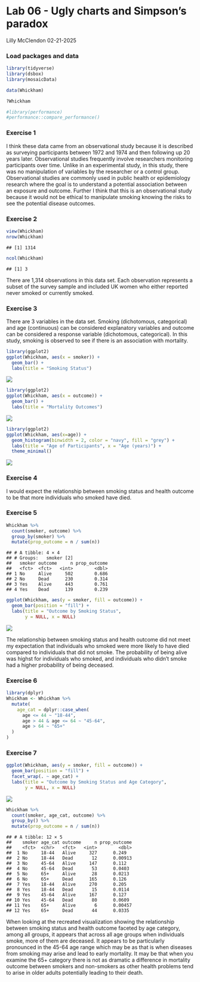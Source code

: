 Lab 06 - Ugly charts and Simpson’s paradox
================
Lilly McClendon
02-21-2025

### Load packages and data

``` r
library(tidyverse) 
library(dsbox)
library(mosaicData) 
```

``` r
data(Whickham)

?Whickham

#library(performance)
#performance::compare_performance()
```

### Exercise 1

I think these data came from an observational study because it is
described as surveying participants between 1972 and 1974 and then
following up 20 years later. Observational studies frequently involve
researchers monitoring participants over time. Unlike in an experimental
study, in this study, there was no manipulation of variables by the
researcher or a control group. Observational studies are commonly used
in public health or epidemiology research where the goal is to
understand a potential association between an exposure and outcome.
Further I think that this is an observational study because it would not
be ethical to manipulate smoking knowing the risks to see the potential
disease outcomes.

### Exercise 2

``` r
view(Whickham)
nrow(Whickham)
```

    ## [1] 1314

``` r
ncol(Whickham)
```

    ## [1] 3

There are 1,314 observations in this data set. Each observation
represents a subset of the survey sample and included UK women who
either reported never smoked or currently smoked.

### Exercise 3

There are 3 variables in the data set. Smoking (dichotomous,
categorical) and age (continuous) can be considered explanatory
variables and outcome can be considered a response variable
(dichotomous, categorical). In this study, smoking is observed to see if
there is an association with mortality.

``` r
library(ggplot2)
ggplot(Whickham, aes(x = smoker)) + 
  geom_bar() + 
  labs(title = "Smoking Status")
```

![](lab-06_files/figure-gfm/smoking-visualizations-1.png)<!-- -->

``` r
library(ggplot2)
ggplot(Whickham, aes(x = outcome)) + 
  geom_bar() + 
  labs(title = "Mortality Outcomes")
```

![](lab-06_files/figure-gfm/mortality-visualizations-1.png)<!-- -->

``` r
library(ggplot2)
ggplot(Whickham, aes(x=age)) + 
  geom_histogram(binwidth = 2, color = "navy", fill = "grey") + 
  labs(title = "Age of Participants", x = "Age (years)") + 
  theme_minimal()
```

![](lab-06_files/figure-gfm/age-visualization-1.png)<!-- -->

### Exercise 4

I would expect the relationship between smoking status and health
outcome to be that more individuals who smoked have died.

### Exercise 5

``` r
Whickham %>%
  count(smoker, outcome) %>%
  group_by(smoker) %>%
  mutate(prop_outcome = n / sum(n))
```

    ## # A tibble: 4 × 4
    ## # Groups:   smoker [2]
    ##   smoker outcome     n prop_outcome
    ##   <fct>  <fct>   <int>        <dbl>
    ## 1 No     Alive     502        0.686
    ## 2 No     Dead      230        0.314
    ## 3 Yes    Alive     443        0.761
    ## 4 Yes    Dead      139        0.239

``` r
ggplot(Whickham, aes(y = smoker, fill = outcome)) + 
  geom_bar(position = "fill") + 
  labs(title = "Outcome by Smoking Status", 
       y = NULL, x = NULL)
```

![](lab-06_files/figure-gfm/smoking-outcome-visualization-1.png)<!-- -->

The relationship between smoking status and health outcome did not meet
my expectation that individuals who smoked were more likely to have died
compared to individuals that did not smoke. The probability of being
alive was highst for individuals who smoked, and individuals who didn’t
smoke had a higher probability of being deceased.

### Exercise 6

``` r
library(dplyr)
Whickham <- Whickham %>% 
  mutate(
    age_cat = dplyr::case_when(
      age <= 44 ~ "18-44", 
      age > 44 & age <= 64 ~ "45-64",
      age > 64 ~ "65+"
  )
)
```

### Exercise 7

``` r
ggplot(Whickham, aes(y = smoker, fill = outcome)) + 
  geom_bar(position = "fill") + 
  facet_wrap(. ~ age_cat) +
  labs(title = "Outcome by Smoking Status and Age Category", 
       y = NULL, x = NULL)
```

![](lab-06_files/figure-gfm/re-created-visualization-1.png)<!-- -->

``` r
Whickham %>%
  count(smoker, age_cat, outcome) %>%
  group_by() %>%
  mutate(prop_outcome = n / sum(n))
```

    ## # A tibble: 12 × 5
    ##    smoker age_cat outcome     n prop_outcome
    ##    <fct>  <chr>   <fct>   <int>        <dbl>
    ##  1 No     18-44   Alive     327      0.249  
    ##  2 No     18-44   Dead       12      0.00913
    ##  3 No     45-64   Alive     147      0.112  
    ##  4 No     45-64   Dead       53      0.0403 
    ##  5 No     65+     Alive      28      0.0213 
    ##  6 No     65+     Dead      165      0.126  
    ##  7 Yes    18-44   Alive     270      0.205  
    ##  8 Yes    18-44   Dead       15      0.0114 
    ##  9 Yes    45-64   Alive     167      0.127  
    ## 10 Yes    45-64   Dead       80      0.0609 
    ## 11 Yes    65+     Alive       6      0.00457
    ## 12 Yes    65+     Dead       44      0.0335

When looking at the recreated visualization showing the relationship
between smoking status and health outcome faceted by age category, among
all groups, it appears that across all age groups when individuals
smoke, more of them are deceased. It appears to be particularly
pronounced in the 45-64 age range which may be as that is when diseases
from smoking may arise and lead to early mortality. It may be that when
you examine the 65+ category there is not as dramatic a difference in
mortality outcome between smokers and non-smokers as other health
problems tend to arise in older adults potentially leading to their
death.
